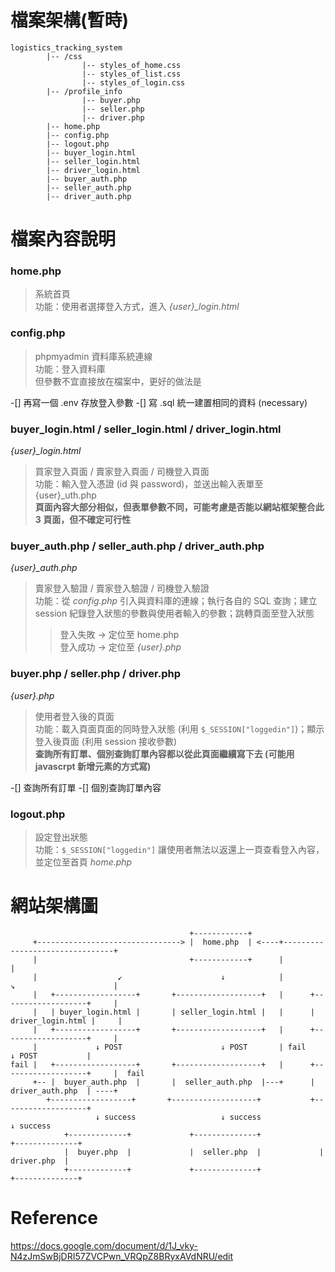 # 檔案架構(暫時)
```
logistics_tracking_system
        |-- /css
                |-- styles_of_home.css
                |-- styles_of_list.css
                |-- styles_of_login.css
        |-- /profile_info
                |-- buyer.php
                |-- seller.php
                |-- driver.php
        |-- home.php
        |-- config.php
        |-- logout.php
        |-- buyer_login.html
        |-- seller_login.html
        |-- driver_login.html
        |-- buyer_auth.php
        |-- seller_auth.php
        |-- driver_auth.php
```
# 檔案內容說明
### home.php
> 系統首頁<br>
> 功能：使用者選擇登入方式，進入 *{user}_login.html*

### config.php
> phpmyadmin 資料庫系統連線<br>
> 功能：登入資料庫<br>
但參數不宜直接放在檔案中，更好的做法是

-[] 再寫一個 .env 存放登入參數
-[] 寫 .sql 統一建置相同的資料 (necessary)

### buyer_login.html / seller_login.html / driver_login.html
*{user}_login.html*<br>
> 買家登入頁面 / 賣家登入頁面 / 司機登入頁面<br>
> 功能：輸入登入憑證 (id 與 password)，並送出輸入表單至 {user}_uth.php<br>
**頁面內容大部分相似，但表單參數不同，可能考慮是否能以網站框架整合此 3 頁面，但不確定可行性**

### buyer_auth.php / seller_auth.php / driver_auth.php
*{user}_auth.php*<br>
> 賣家登入驗證 / 賣家登入驗證 / 司機登入驗證<br>
> 功能：從 *config.php* 引入與資料庫的連線；執行各自的 SQL 查詢；建立 session 紀錄登入狀態的參數與使用者輸入的參數；跳轉頁面至登入狀態
>> 登入失敗 -> 定位至 home.php<br>
>> 登入成功 -> 定位至 *{user}.php*<br>

### buyer.php / seller.php / driver.php
*{user}.php*
> 使用者登入後的頁面<br>
> 功能：載入頁面頁面的同時登入狀態 (利用 `$_SESSION["loggedin"]`)；顯示登入後頁面 (利用 session 接收參數)<br>
**查詢所有訂單、個別查詢訂單內容都以從此頁面繼續寫下去 (可能用 javascrpt 新增元素的方式寫)**

-[] 查詢所有訂單
-[] 個別查詢訂單內容

### logout.php
> 設定登出狀態<br>
> 功能：`$_SESSION["loggedin"]` 讓使用者無法以返還上一頁查看登入內容，並定位至首頁 *home.php*

# 網站架構圖
                                            +------------+
         +--------------------------------> |  home.php  | <----+--------------------------------+
         |                                  +------------+      |                                |
         |                  ↙                      ↓            |         ↘                      |
         |   +------------------+       +-------------------+   |      +-------------------+     |
         |   | buyer_login.html |       | seller_login.html |   |      | driver_login.html |     |
         |   +------------------+       +-------------------+   |      +-------------------+     |
         |             ↓ POST                      ↓ POST       | fail          ↓ POST           |
    fail |   +------------------+       +-------------------+   |      +-------------------+     |  fail
         +-- |  buyer_auth.php  |       |  seller_auth.php  |---+      |  driver_auth.php  | ----+ 
            +------------------+       +-------------------+           +-------------------+
                       ↓ success                   ↓ success                    ↓ success
                +-------------+             +--------------+             +--------------+
                |  buyer.php  |             |  seller.php  |             |  driver.php  |
                +-------------+             +--------------+             +--------------+
                
# Reference 
https://docs.google.com/document/d/1J_vky-N4zJmSwBjDRI57ZVCPwn_VRQpZ8BRyxAVdNRU/edit

